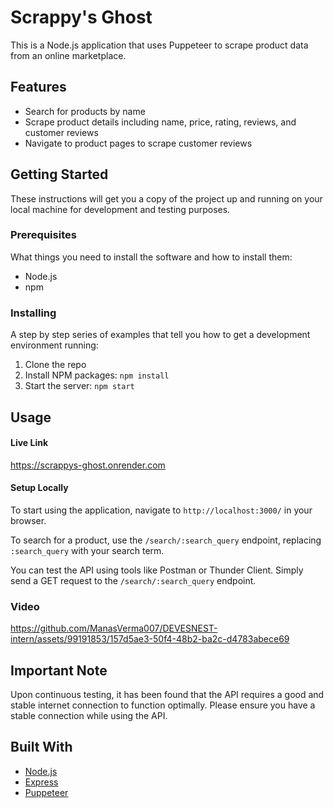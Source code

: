 # Scrappy's Ghost

This is a Node.js application that uses Puppeteer to scrape product data from an online marketplace.

## Features

- Search for products by name
- Scrape product details including name, price, rating, reviews, and customer reviews
- Navigate to product pages to scrape customer reviews

## Getting Started

These instructions will get you a copy of the project up and running on your local machine for development and testing purposes.

### Prerequisites

What things you need to install the software and how to install them:

- Node.js
- npm

### Installing

A step by step series of examples that tell you how to get a development environment running:

1. Clone the repo
2. Install NPM packages: `npm install`
3. Start the server: `npm start`

## Usage

#### Live Link
https://scrappys-ghost.onrender.com

#### Setup Locally
To start using the application, navigate to `http://localhost:3000/` in your browser.

To search for a product, use the `/search/:search_query` endpoint, replacing `:search_query` with your search term.

You can test the API using tools like Postman or Thunder Client. Simply send a GET request to the `/search/:search_query` endpoint.

### Video
https://github.com/ManasVerma007/DEVESNEST-intern/assets/99191853/157d5ae3-50f4-48b2-ba2c-d4783abece69



## Important Note

Upon continuous testing, it has been found that the API requires a good and stable internet connection to function optimally. Please ensure you have a stable connection while using the API.

## Built With

- [Node.js](https://nodejs.org/)
- [Express](https://expressjs.com/)
- [Puppeteer](https://pptr.dev/)
